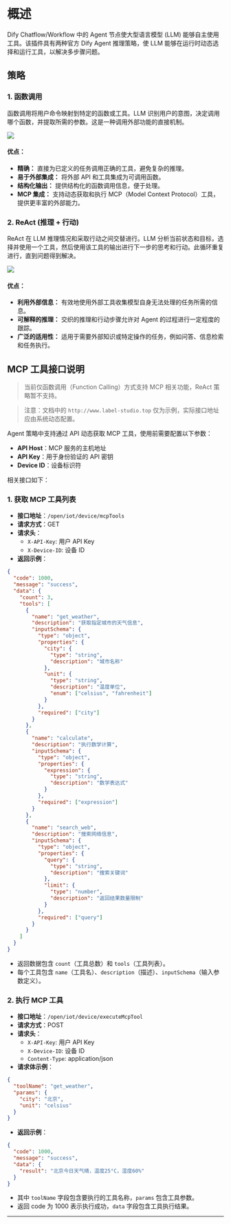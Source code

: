 # 概述

Dify Chatflow/Workflow 中的 Agent 节点使大型语言模型 (LLM) 能够自主使用工具。该插件具有两种官方 Dify Agent 推理策略，使 LLM 能够在运行时动态选择和运行工具，以解决多步骤问题。

## 策略

### 1. 函数调用

函数调用将用户命令映射到特定的函数或工具。LLM 识别用户的意图，决定调用哪个函数，并提取所需的参数。这是一种调用外部功能的直接机制。

![](./_assets/function_calling.png)

#### 优点：

- **精确：** 直接为已定义的任务调用正确的工具，避免复杂的推理。
- **易于外部集成：** 将外部 API 和工具集成为可调用函数。
- **结构化输出：** 提供结构化的函数调用信息，便于处理。
- **MCP 集成：** 支持动态获取和执行 MCP（Model Context Protocol）工具，提供更丰富的外部能力。

### 2. ReAct (推理 + 行动)

ReAct 在 LLM 推理情况和采取行动之间交替进行。LLM 分析当前状态和目标，选择并使用一个工具，然后使用该工具的输出进行下一步的思考和行动。此循环重复进行，直到问题得到解决。

![](./_assets/react.png)

#### 优点：

- **利用外部信息：** 有效地使用外部工具收集模型自身无法处理的任务所需的信息。
- **可解释的推理：** 交织的推理和行动步骤允许对 Agent 的过程进行一定程度的跟踪。
- **广泛的适用性：** 适用于需要外部知识或特定操作的任务，例如问答、信息检索和任务执行。

## MCP 工具接口说明

> 当前仅函数调用（Function Calling）方式支持 MCP 相关功能，ReAct 策略暂不支持。

> 注意：文档中的 `http://www.label-studio.top` 仅为示例，实际接口地址应由系统动态配置。

Agent 策略中支持通过 API 动态获取 MCP 工具，使用前需要配置以下参数：

- **API Host**：MCP 服务的主机地址
- **API Key**：用于身份验证的 API 密钥
- **Device ID**：设备标识符

相关接口如下：

### 1. 获取 MCP 工具列表

- **接口地址**：`/open/iot/device/mcpTools`
- **请求方式**：GET
- **请求头**：
  - `X-API-Key`: 用户 API Key
  - `X-Device-ID`: 设备 ID
- **返回示例**：

```json
{
  "code": 1000,
  "message": "success",
  "data": {
    "count": 3,
    "tools": [
      {
        "name": "get_weather",
        "description": "获取指定城市的天气信息",
        "inputSchema": {
          "type": "object",
          "properties": {
            "city": {
              "type": "string",
              "description": "城市名称"
            },
            "unit": {
              "type": "string",
              "description": "温度单位",
              "enum": ["celsius", "fahrenheit"]
            }
          },
          "required": ["city"]
        }
      },
      {
        "name": "calculate",
        "description": "执行数学计算",
        "inputSchema": {
          "type": "object",
          "properties": {
            "expression": {
              "type": "string",
              "description": "数学表达式"
            }
          },
          "required": ["expression"]
        }
      },
      {
        "name": "search_web",
        "description": "搜索网络信息",
        "inputSchema": {
          "type": "object",
          "properties": {
            "query": {
              "type": "string",
              "description": "搜索关键词"
            },
            "limit": {
              "type": "number",
              "description": "返回结果数量限制"
            }
          },
          "required": ["query"]
        }
      }
    ]
  }
}
```

- 返回数据包含 `count`（工具总数）和 `tools`（工具列表）。
- 每个工具包含 `name`（工具名）、`description`（描述）、`inputSchema`（输入参数定义）。

### 2. 执行 MCP 工具

- **接口地址**：`/open/iot/device/executeMcpTool`
- **请求方式**：POST
- **请求头**：
  - `X-API-Key`: 用户 API Key
  - `X-Device-ID`: 设备 ID
  - `Content-Type`: application/json
- **请求体示例**：

```json
{
  "toolName": "get_weather",
  "params": {
    "city": "北京",
    "unit": "celsius"
  }
}
```

- **返回示例**：

```json
{
  "code": 1000,
  "message": "success",
  "data": {
    "result": "北京今日天气晴，温度25°C，湿度60%"
  }
}
```

- 其中 `toolName` 字段包含要执行的工具名称，`params` 包含工具参数。
- 返回 code 为 1000 表示执行成功，`data` 字段包含工具执行结果。

---
